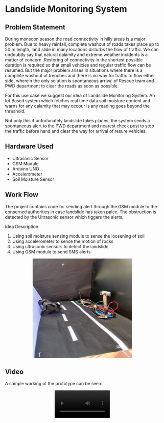 # **Landslide Monitoring System**


## **Problem Statement**

During monsoon season the road connectivity in hilly areas is a major problem. Due to heavy rainfall, complete washout of roads takes place up to 50 m length, land slide in many locations disturbs the flow of traffic. We can undoubtly say that natural calamity and extreme weather incidents is a matter of concern. Restoring of connectivity in the shortest possible duration is required so that small vehicles and regular traffic flow can be resumed. But the major problem arises in situations where there is a complete washout of trenches and there is no way for traffic to flow either side, wherein the only solution is spontaneous arrival of Rescue team and PWD department to clear the roads as soon as possible. 

For this use case we suggest our idea of Landslide Monitoring System. An Iot Based system which fetches real time data soil moisture content and warns for any calamity that may occour is any reading goes beyond the threshold.

Not only this if unfortunately landslide takes places, the system sends a spontaneous alert to the PWD department and nearest check post to stop the traffic before hand and clear the way for arrival of resure vehicles.

## **Hardware Used**
* Ultrasonic Sensor
* GSM Module
* Arduino UNO
* Accelerometer 
* Soil Moisture Sensor

## **Work Flow**
The project contains code for sending alert through the GSM module to the conserned authorities in case landslide has taken palce. The obstruction is detected by the Ultrasonic sensor which tiggers the alerts.

Idea Description: 
1. Using soil moisture sensing module to sense the loosening of soil
2. Using accelerometer to sense the motion of rocks
3. Using ultrasonic sensors to detect the landslide
4. Using GSM module to send SMS alerts


<p align="center">
<img src="IMG_20200119_152909.jpg" width="324" height="324">
</p>

## **Video**
A sample working of the prototype can be seen:

<p align="center">
<video src='Media1.mp4' width=180/>
</p>